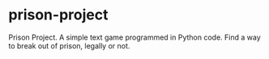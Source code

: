 # prison-project
Prison Project. 
A simple text game programmed in Python code. Find a way to break out of prison, legally or not.
